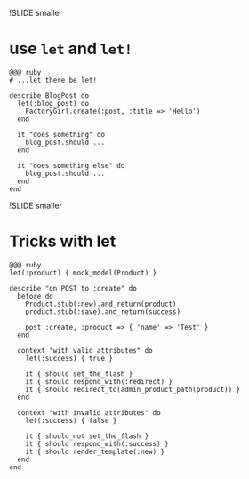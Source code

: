 !SLIDE smaller

# use `let` and `let!`

    @@@ ruby
    # ...let there be let!

    describe BlogPost do
      let(:blog_post) do
        FactoryGirl.create(:post, :title => 'Hello')
      end

      it "does something" do
        blog_post.should ...
      end

      it "does something else" do
        blog_post.should ...
      end
    end

!SLIDE smaller

# Tricks with let

    @@@ ruby
    let(:product) { mock_model(Product) }

    describe "on POST to :create" do
      before do
        Product.stub(:new).and_return(product)
        product.stub(:save).and_return(success)

        post :create, :product => { 'name' => 'Test' }
      end

      context "with valid attributes" do
        let(:success) { true }

        it { should set_the_flash }
        it { should respond_with(:redirect) }
        it { should redirect_to(admin_product_path(product)) }
      end

      context "with invalid attributes" do
        let(:success) { false }

        it { should_not set_the_flash }
        it { should respond_with(:success) }
        it { should render_template(:new) }
      end
    end